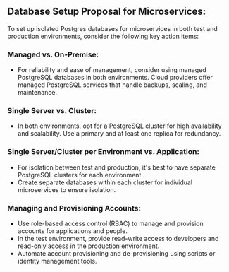 ## Database Setup Proposal for Microservices:

To set up isolated Postgres databases for microservices in both test and production environments, consider the following key action items:

### Managed vs. On-Premise:

* For reliability and ease of management, consider using managed PostgreSQL databases in both environments. Cloud providers offer managed PostgreSQL services that handle backups, scaling, and maintenance.

### Single Server vs. Cluster:

* In both environments, opt for a PostgreSQL cluster for high availability and scalability. Use a primary and at least one replica for redundancy.

### Single Server/Cluster per Environment vs. Application:

* For isolation between test and production, it's best to have separate PostgreSQL clusters for each environment.
* Create separate databases within each cluster for individual microservices to ensure isolation.

### Managing and Provisioning Accounts:

* Use role-based access control (RBAC) to manage and provision accounts for applications and people.
* In the test environment, provide read-write access to developers and read-only access in the production environment.
* Automate account provisioning and de-provisioning using scripts or identity management tools.
